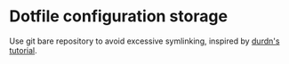 # Dotfile configuration storage
Use git bare repository to avoid excessive symlinking, inspired by [durdn's tutorial](https://www.atlassian.com/git/tutorials/dotfiles).
